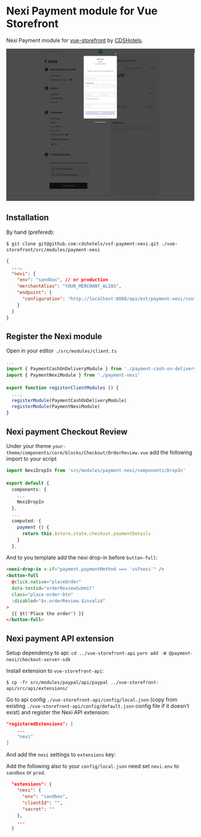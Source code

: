 # Nexi Payment module for Vue Storefront

Nexi Payment module for [vue-storefront](https://github.com/DivanteLtd/vue-storefront) by [CDSHotels](https://www.cdshotels.it).

![Demo](docs/demo.png)

## Installation

By hand (prefered):

```shell
$ git clone git@github.com:cdshotels/vsf-payment-nexi.git ./vue-storefront/src/modules/payment-nexi
```

```json
{
  ...,
  "nexi": {
    "env": "sandbox", // or production
    "merchantAlias": "YOUR_MERCHANT_ALIAS",
    "endpoint": {
      "configuration": "http://localhost:8080/api/ext/payment-nexi/configuration"
    }
  }
}
```

## Register the Nexi module

Open in your editor `./src/modules/client.ts`

```ts
...
import { PaymentCashOnDeliveryModule } from './payment-cash-on-delivery'
import { PaymentNexiModule } from './payment-nexi'

export function registerClientModules () {
  ...,
  registerModule(PaymentCashOnDeliveryModule)
  registerModule(PaymentNexiModule)
}
```

## Nexi payment Checkout Review

Under your theme `your-theme/components/core/blocks/Checkout/OrderReview.vue` add the following import to your script

```ts
import NexiDropIn from 'src/modules/payment-nexi/components/DropIn'

export default {
  components: {
    ...
    NexiDropIn
  },
  ...
  computed: {
    payment () {
      return this.$store.state.checkout.paymentDetails
    }
  },
```

And to you template add the nexi drop-in before `button-full`:

```html
<nexi-drop-in v-if="payment.paymentMethod === 'vsfnexi'" />
<button-full
  @click.native="placeOrder"
  data-testid="orderReviewSubmit"
  class="place-order-btn"
  :disabled="$v.orderReview.$invalid"
>
  {{ $t('Place the order') }}
</button-full>
```

## Nexi payment API extension

Setup dependency to api:
`cd ../vue-storefront-api`
`yarn add -W @payment-nexi/checkout-server-sdk`

Install extension to `vue-storefront-api`:

```shell
$ cp -fr src/modules/paypal/api/paypal ../vue-storefront-api/src/api/extensions/
```

Go to api config  `./vue-storefront-api/config/local.json` (copy from existing `./vue-storefront-api/config/default.json` config file if it doesn't exist) and register the Nexi API extension:

```json
"registeredExtensions": [
    ...
    "nexi"
]
```

And add the `nexi` settings to `extensions` key:

Add the following also to your `config/local.json` need set `nexi.env` to `sandbox` or `prod`.

```json
  "extensions": {
    "nexi": {
      "env": "sandbox",
      "clientId": "",
      "secret": ""
    },
    ...
  }
```
